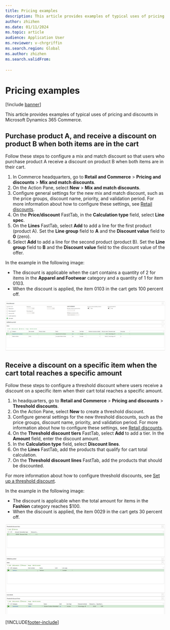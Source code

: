 ```yaml
---
title: Pricing examples
description: This article provides examples of typical uses of pricing and discounts in Microsoft Dynamics 365 Commerce.
author: zhizhen
ms.date: 01/11/2024
ms.topic: article
audience: Application User
ms.reviewer: v-chrgriffin
ms.search.region: Global
ms.author: zhizhen
ms.search.validFrom:

---
```


# Pricing examples

[!include [banner](../includes/banner.md)]

This article provides examples of typical uses of pricing and discounts in Microsoft Dynamics 365 Commerce.

## Purchase product A, and receive a discount on product B when both items are in the cart

Follow these steps to configure a mix and match discount so that users who purchase product A receive a discount on product B when both items are in their cart.

1. In Commerce headquarters, go to **Retail and Commerce** \> **Pricing and discounts** \> **Mix and match discounts**.
1. On the Action Pane, select **New** \> **Mix and match discounts**.
1. Configure general settings for the new mix and match discount, such as the price groups, discount name, priority, and validation period. For more information about how to configure these settings, see [Retail discounts](retail-discounts-overview.md).
1. On the **Price/discount** FastTab, in the **Calculation type** field, select **Line spec**.
1. On the **Lines** FastTab, select **Add** to add a line for the first product (product A). Set the **Line group** field to **A** and the **Discount value** field to **0** (zero).
1. Select **Add** to add a line for the second product (product B). Set the **Line group** field to **B** and the **Discount value** field to the discount value of the offer.

In the example in the following image:

- The discount is applicable when the cart contains a quantity of 2 for items in the **Apparel and Footwear** category and a quantity of 1 for item 0103.
- When the discount is applied, the item 0103 in the cart gets 100 percent off.

![Screenshot that shows an example of the setup for the Purchase product A, and receive a discount on product B when both items are in your cart scenario](./media/mix-and-match-sample.png)

## Receive a discount on a specific item when the cart total reaches a specific amount

Follow these steps to configure a threshold discount where users receive a discount on a specific item when their cart total reaches a specific amount.

1. In headquarters, go to **Retail and Commerce** \> **Pricing and discounts** \> **Threshold discounts**.
1. On the Action Pane, select **New** to create a threshold discount.
1. Configure general settings for the new threshold discounts, such as the price groups, discount name, priority, and validation period. For more information about how to configure these settings, see [Retail discounts](retail-discounts-overview.md).
1. On the **Threshold discount tiers** FastTab, select **Add** to add a tier. In the **Amount** field, enter the discount amount.
1. In the **Calculation type** field, select **Discount lines**.
1. On the **Lines** FastTab, add the products that qualify for cart total calculation.
1. On the **Threshold discount lines** FastTab, add the products that should be discounted.

For more information about how to configure threshold discounts, see [Set up a threshold discount](/dynamicsax-2012/appuser-itpro/set-up-a-threshold-discount).

In the example in the following image:

- The discount is applicable when the total amount for items in the **Fashion** category reaches $100.
- When the discount is applied, the item 0029 in the cart gets 30 percent off.

![Screenshot that shows an example of the setup for the Receive a discount on a specific item when the cart total reaches a specific amount scenario](./media/threshold-sample-1.png)

[!INCLUDE[footer-include](../includes/footer-banner.md)]
